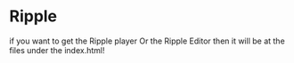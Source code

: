 # Ripple

if you want to get the Ripple player Or the Ripple Editor then it will be at the files under the index.html!

